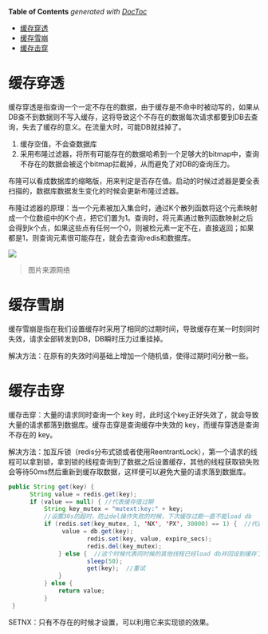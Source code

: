 <!-- START doctoc generated TOC please keep comment here to allow auto update -->
<!-- DON'T EDIT THIS SECTION, INSTEAD RE-RUN doctoc TO UPDATE -->
**Table of Contents**  *generated with [DocToc](https://github.com/thlorenz/doctoc)*

- [缓存穿透](#%E7%BC%93%E5%AD%98%E7%A9%BF%E9%80%8F)
- [缓存雪崩](#%E7%BC%93%E5%AD%98%E9%9B%AA%E5%B4%A9)
- [缓存击穿](#%E7%BC%93%E5%AD%98%E5%87%BB%E7%A9%BF)

<!-- END doctoc generated TOC please keep comment here to allow auto update -->

# 缓存穿透

缓存穿透是指查询一个一定不存在的数据，由于缓存是不命中时被动写的，如果从DB查不到数据则不写入缓存，这将导致这个不存在的数据每次请求都要到DB去查询，失去了缓存的意义。在流量大时，可能DB就挂掉了。

1. 缓存空值，不会查数据库
2. 采用布隆过滤器，将所有可能存在的数据哈希到一个足够大的bitmap中，查询不存在的数据会被这个bitmap拦截掉，从而避免了对DB的查询压力。

布隆可以看成数据库的缩略版，用来判定是否存在值。启动的时候过滤器是要全表扫描的，数据库数据发生变化的时候会更新布隆过滤器。

布隆过滤器的原理：当一个元素被加入集合时，通过K个散列函数将这个元素映射成一个位数组中的K个点，把它们置为1。查询时，将元素通过散列函数映射之后会得到k个点，如果这些点有任何一个0，则被检元素一定不在，直接返回；如果都是1，则查询元素很可能存在，就会去查询redis和数据库。

![](E:/project/java/learn/Java-learning/img/bloom-filter.jpg)

> 图片来源网络



# 缓存雪崩

缓存雪崩是指在我们设置缓存时采用了相同的过期时间，导致缓存在某一时刻同时失效，请求全部转发到DB，DB瞬时压力过重挂掉。

解决方法：在原有的失效时间基础上增加一个随机值，使得过期时间分散一些。

# 缓存击穿

缓存击穿：大量的请求同时查询一个 key 时，此时这个key正好失效了，就会导致大量的请求都落到数据库。缓存击穿是查询缓存中失效的 key，而缓存穿透是查询不存在的 key。

解决方法：加互斥锁（redis分布式锁或者使用ReentrantLock），第一个请求的线程可以拿到锁，拿到锁的线程查询到了数据之后设置缓存，其他的线程获取锁失败会等待50ms然后重新到缓存取数据，这样便可以避免大量的请求落到数据库。

```java
public String get(key) {
      String value = redis.get(key);
      if (value == null) { //代表缓存值过期
          String key_mutex = "mutext:key:" + key;
          //设置30s的超时，防止del操作失败的时候，下次缓存过期一直不能load db
		  if (redis.set(key_mutex, 1, 'NX', 'PX', 30000) == 1) {  //代表设置成功
               value = db.get(key);
                      redis.set(key, value, expire_secs);
                      redis.del(key_mutex);
              } else {  //这个时候代表同时候的其他线程已经load db并回设到缓存了，这时候重试获取缓存值即可
                      sleep(50);
                      get(key);  //重试
              }
          } else {
              return value;      
          }
 }
```

SETNX：只有不存在的时候才设置，可以利用它来实现锁的效果。